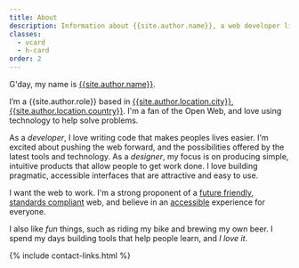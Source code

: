 ```yaml
---
title: About
description: Information about {{site.author.name}}, a web developer living in {{site.author.location.city}}, {{site.author.location.country}}.
classes:
  - vcard
  - h-card
order: 2
---
```


G'day, my name is <a href="{{ site.baseurl }}/" class="fn p-name url u-url">{{site.author.name}}</a>.

I’m a <span class="title p-title">{{site.author.role}}</span> based in <a href="https://www.google.com.au/maps/place/Melbourne+VIC"><span class="locality p-locality">{{site.author.location.city}}</span>, <span class="country-name p-country-name">{{site.author.location.country}}</span></a>. I'm a fan of the Open Web, and love using technology to help solve problems.

As a *developer*, I love writing code that makes peoples lives easier. I'm excited about pushing the web forward, and the possibilities offered by the latest tools and technology. As a *designer*, my focus is on producing simple, intuitive products that allow people to get work done. I love building pragmatic, accessible interfaces that are attractive and easy to use.

I want the web to work. I'm a strong proponent of a [future friendly](http://futurefriend.ly), [standards compliant](http://webstandards.org "The Web Standards Project") web, and believe in an [accessible](http://www.w3.org/WAI "Web Accessibility Initiative") experience for everyone.

I also like _fun_ things, such as riding my bike and brewing my own beer. I spend my days building tools that help people learn, and *I love it*.

{% include contact-links.html %}
